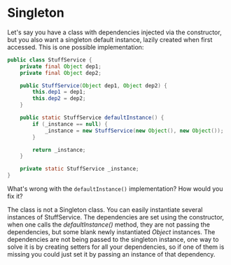 # Singleton

Let's say you have a class with dependencies injected via the constructor, but you also want
a singleton default instance, lazily created when first accessed. This is one possible implementation:

```java
public class StuffService {
    private final Object dep1;
    private final Object dep2;

    public StuffService(Object dep1, Object dep2) {
        this.dep1 = dep1;
        this.dep2 = dep2;
    }

    public static StuffService defaultInstance() {
        if (_instance == null) {
            _instance = new StuffService(new Object(), new Object());
        }

        return _instance;
    }

    private static StuffService _instance;
}
```

What's wrong with the `defaultInstance()` implementation? How would you fix it?


The class is not a Singleton class. You can easily instantiate several instances of StuffService.
The dependencies are set using the constructor, when one calls the *defaultInstance()* method, they are not passing
the dependencies, but some blank newly instantiated *Object* instances.
The dependencies are not being passed to the singleton instance, one way to solve it is by creating setters for all your dependencies, so if one of them is missing you could just set it by passing an instance of that dependency.
